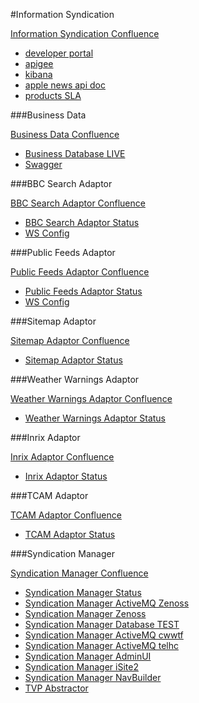 #Information Syndication

[Information Syndication Confluence](https://confluence.dev.bbc.co.uk/display/synteam/Home)

- [developer portal](https://developer.bbc.co.uk/)
- [apigee](https://enterprise.apigee.com/platform/#/bbc/)
- [kibana](https://pyxis.cloud.bbc.co.uk/_plugin/kibana/index.html#/dashboard/file/default.json)
- [apple news api doc](https://developer.apple.com/library/ios/documentation/General/Conceptual/News_API_Ref/index.html#//apple_ref/doc/uid/TP40015409-CH2-SW1)
- [products SLA](https://ui.sla.api.bbc.com/?tag=INSYN)

###Business Data

[Business Data Confluence](https://confluence.dev.bbc.co.uk/display/bds/Business+Data+System)

- [Business Database LIVE](https://api.business-data.cloud.bbc.co.uk:1443/phpMyAdmin/)
- [Swagger](https://api.business-data.cloud.bbc.co.uk/docs)

###BBC Search Adaptor

[BBC Search Adaptor Confluence](https://confluence.dev.bbc.co.uk/display/newsings/BBC+Search+Adaptor)

- [BBC Search Adaptor Status](https://bbc-search-adaptor.cloud.bbc.co.uk/status/readable)
- [WS Config](https://production.test.bbc.co.uk/isite2/p/wsconfigs)

###Public Feeds Adaptor

[Public Feeds Adaptor Confluence](https://confluence.dev.bbc.co.uk/display/newsings/Public+Feeds+Adaptor)

- [Public Feeds Adaptor Status](https://public-feeds-adaptor.cloud.bbc.co.uk/status/readable)
- [WS Config](https://production.test.bbc.co.uk/isite2/p/wsconfigs)

###Sitemap Adaptor

[Sitemap Adaptor Confluence](https://confluence.dev.bbc.co.uk/display/newsings/Sitemap+Adaptor)

- [Sitemap Adaptor Status](https://sitemap-adaptor.cloud.bbc.co.uk/status/readable)

###Weather Warnings Adaptor

[Weather Warnings Adaptor Confluence](https://confluence.dev.bbc.co.uk/display/newsings/Weather+Warnings+Adaptor)

- [Weather Warnings Adaptor Status](https://weather-warnings-adaptor.cloud.bbc.co.uk/status/readable)

###Inrix Adaptor

[Inrix Adaptor Confluence](https://confluence.dev.bbc.co.uk/display/TravelIngs/Inrix+Adaptor)

- [Inrix Adaptor Status](inrix-adaptor.cloud.bbc.co.uk/status/readable)

###TCAM Adaptor

[TCAM Adaptor Confluence](https://confluence.dev.bbc.co.uk/display/TravelIngs/TCam+Adaptor)

- [TCAM Adaptor Status](https://tcam-adaptor.cloud.bbc.co.uk/status/readable)

###Syndication Manager

[Syndication Manager Confluence](https://confluence.dev.bbc.co.uk/display/RBSM/Syndication+Manager)

- [Syndication Manager Status](https://api.live.bbc.co.uk/smservice/servicestatus)
- [Syndication Manager ActiveMQ Zenoss](https://zenoss.forge.bbc.co.uk/zport/dmd/reports?platform=%27Forge%27&bbcApp=%27/BBCApplication/Live/bbc-activemq-syndmgr%27&report=%27smservice%27#reporttree:.zport.dmd.Reports.BBCDynamicReport.KPIReports)
- [Syndication Manager Zenoss](https://zenoss.forge.bbc.co.uk/zport/dmd/reports?platform=%27Forge%27&bbcApp=%27/BBCApplication/Live/smservice%27&report=%27smservice%27#reporttree:.zport.dmd.Reports.BBCDynamicReport.KPIReports)
- [Syndication Manager Database TEST](https://admin.test.bbc.co.uk/phpMyAdmin/)
- [Syndication Manager ActiveMQ cwwtf](https://admin.live.cwwtf.bbc.co.uk/smservice/queue/queues.jsp)
- [Syndication Manager ActiveMQ telhc](https://admin.live.telhc.bbc.co.uk/smservice/queue/queues.jsp)
- [Syndication Manager AdminUI](https://production.live.bbc.co.uk/syndicationmanager)
- [Syndication Manager iSite2](https://production.bbc.co.uk/isite2/p/syndicationmanager)
- [Syndication Manager NavBuilder](https://production.live.bbc.co.uk/navbuilder/index)
- [TVP Abstractor](https://api.live.bbc.co.uk/rbtext/abstractor-input/status/mappings)
